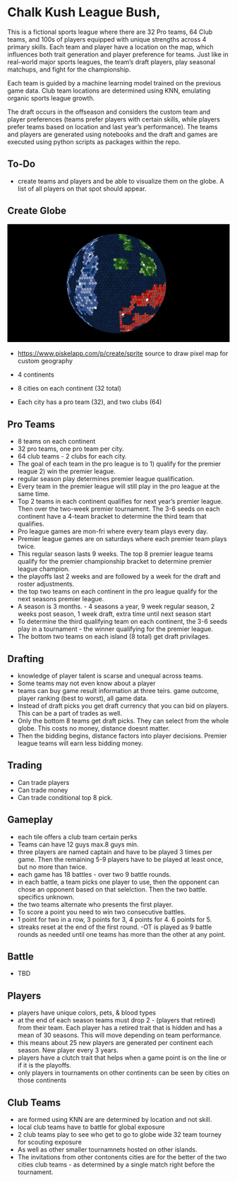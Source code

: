 # Chalk Kush League Bush, 

This is a fictional sports league where there are 32 Pro teams, 64 Club teams, and 100s of players equipped with unique strengths across 4 primary skills. Each team and player have a location on the map, which influences both trait generation and player preference for teams. Just like in real-world major sports leagues, the team’s draft players, play seasonal matchups, and fight for the championship. 

Each team is guided by a machine learning model trained on the previous game data. Club team locations are determined using KNN, emulating organic sports league growth. 

The draft occurs in the offseason and considers the custom team and player preferences (teams prefer players with certain skills, while players prefer teams based on location and last year’s performance). The teams and players are generated using notebooks and the draft and games are executed using python scripts as packages within the repo. 

## To-Do
- create teams and players and be able to visualize them on the globe. A list of all players on that spot should appear. 

## Create Globe

![Globe May 2025](/data/globe_may_2025.png)
- https://www.piskelapp.com/p/create/sprite source to draw pixel map for custom geography

- 4 continents
- 8 cities on each continent (32 total)
- Each city has a pro team (32), and two clubs (64)

## Pro Teams 
- 8 teams on each continent
- 32 pro teams, one pro team per city. 
- 64 club teams - 2 clubs for each city. 
- The goal of each team in the pro league is to 1) qualify for the premier league 2) win the premier league.
- regular season play determines premier league qualification. 
- Every team in the premier league will still play in the pro league at the same time.
- Top 2 teams in each continent qualifies for next year’s premier league. Then over the two-week premier tournament. The 3-6 seeds on each continent have a 4-team bracket to determine the third team that qualifies. 
- Pro league games are mon-fri where every team plays every day. 
- Premier league games are on saturdays where each premier team plays twice.
- This regular season lasts 9 weeks. The top 8 premier league teams qualify for the premier championship bracket to determine premier league champion.
- the playoffs last 2 weeks and are followed by a week for the draft and roster adjustments.  
- the top two teams on each continent in the pro league qualify for the next seasons premier league. 
- A season is 3 months. - 4 seasons a year, 9 week regular season, 2 weeks post season, 1 week draft, extra time until next season start
- To determine the third qualifying team on each continent, the 3-6 seeds play in a tournament - the winner qualifying for the premier league.
- The bottom two teams on each island (8 total) get draft privilages. 

## Drafting
- knowledge of player talent is scarse and unequal across teams.
- Some teams may not even know about a player
- teams can buy game result information at three teirs. game outcome, player ranking (best to worst), all game data. 
- Instead of draft picks you get draft currency that you can bid on players. This can be a part of trades as well. 
- Only the bottom 8 teams get draft picks. They can select from the whole globe. This costs no money, distance doesnt matter. 
- Then the bidding begins, distance factors into player decisions. Premier league teams will earn less bidding money. 

## Trading
- Can trade players
- Can trade money
- Can trade conditional top 8 pick. 

## Gameplay
- each tile offers a club team certain perks
- Teams can have 12 guys max.8 guys min. 
- three players are named captain and have to be played 3 times per game. Then the remaining 5-9 players have to be played at least once, but no more than twice.
- each game has 18 battles - over two 9 battle rounds. 
- in each battle, a team picks one player to use, then the opponent can chose an opponent based on that selelction. Then the two battle. specifics unknown. 
- the two teams alternate who presents the first player. 
- To score a point you need to win two consecutive battles. 
- 1 point for two in a row, 3 points for 3, 4 points for 4. 6 points for 5.
- streaks reset at the end of the first round. 
-OT is played as 9 battle rounds as needed until one teams has more than the other at any point.

## Battle
- TBD

## Players
- players have unique colors, pets, & blood types
- at the end of each season teams must drop 2 - (players that retired) from their team. Each player has a retired trait that is hidden and has a mean of 30 seasons. This will move depending on team performance. 
- this means about 25 new players are generated per continent each season. New player every 3 years. 
- players have a clutch trait that helps when a game point is on the line or if it is the playoffs.
- only players in tournaments on other continents can be seen by cities on those continents

## Club Teams
- are formed using KNN are are determined by location and not skill. 
- local club teams have to battle for global exposure
- 2 club teams play to see who get to go to globe wide 32 team tourney for scouting exposure
- As well as other smaller tournamnets hosted on other islands. 
- The invitations from other contonents cities are for the better of the two cities club teams - as determined by a single match right before the tournament. 


